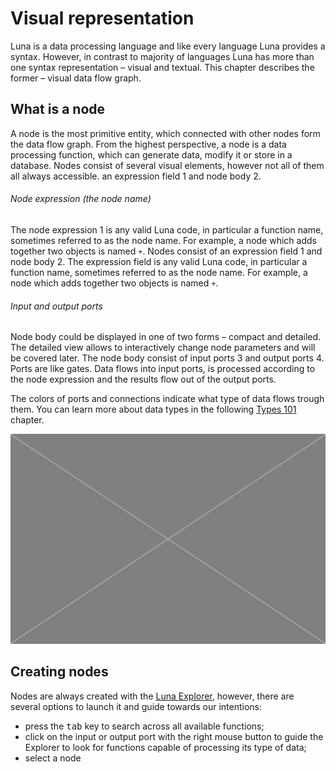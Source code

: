 # Visual representation

Luna is a data processing language and like every language Luna provides a syntax. However, in contrast to majority of languages Luna has more than one syntax representation – visual and textual. This chapter describes the former – visual data flow graph.

## What is a node

A node is the most primitive entity, which connected with other nodes form the data flow graph. From the highest perspective, a node is a data processing function, which can generate data, modify it or store in a database. Nodes consist of several visual elements, however not all of them all always accessible. an expression field <span class="uiref">1</span> and node body <span class="uiref">2</span>.

###### Node expression (the node name) 
The node expression <span class="uiref">1</span> is any valid Luna code, in particular a function name, sometimes referred to as the node name. For example, a node which adds together two objects is named `+`. 
Nodes consist of an expression field <span class="uiref">1</span> and node body <span class="uiref">2</span>. The expression field is any valid Luna code, in particular a function name, sometimes referred to as the node name. For example, a node which adds together two objects is named `+`. 

###### Input and output ports
Node body could be displayed in one of two forms – compact and detailed. The detailed view allows to interactively change node parameters and will be covered later. The node body consist of input ports <span class="uiref">3</span> and output ports <span class="uiref">4</span>. Ports are like gates. Data flows into input ports, is processed according to the node expression and the results flow out of the output ports. 

The colors of ports and connections indicate what type of data flows trough them. You can learn more about data types in the following [Types 101](dummy.md) chapter.

![](/assets/placeholder.jpg)


## Creating nodes

Nodes are always created with the [Luna Explorer](explorer.md), however, there are several options to launch it and guide towards our intentions:

* press the <kbd>tab</kbd> key to search across all available functions;
* click on the input or output port with the right mouse button to guide the Explorer to look for functions capable of processing its type of data;
* select a node 
